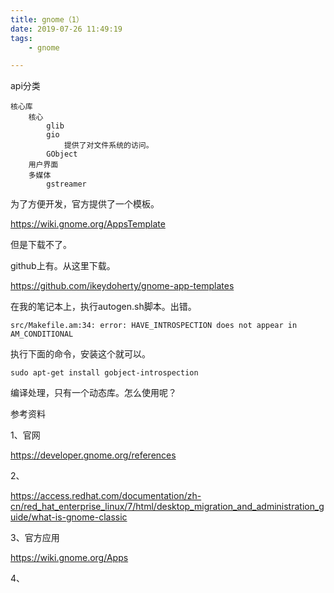 ```yaml
---
title: gnome（1）
date: 2019-07-26 11:49:19
tags:
	- gnome

---
```




api分类

```
核心库
	核心
		glib
		gio
			提供了对文件系统的访问。
		GObject
	用户界面
	多媒体
		gstreamer
```



为了方便开发，官方提供了一个模板。

https://wiki.gnome.org/AppsTemplate

但是下载不了。

github上有。从这里下载。

https://github.com/ikeydoherty/gnome-app-templates

在我的笔记本上，执行autogen.sh脚本。出错。

```
src/Makefile.am:34: error: HAVE_INTROSPECTION does not appear in AM_CONDITIONAL
```

执行下面的命令，安装这个就可以。

```
sudo apt-get install gobject-introspection
```

编译处理，只有一个动态库。怎么使用呢？



参考资料

1、官网

https://developer.gnome.org/references

2、

https://access.redhat.com/documentation/zh-cn/red_hat_enterprise_linux/7/html/desktop_migration_and_administration_guide/what-is-gnome-classic

3、官方应用

https://wiki.gnome.org/Apps

4、

